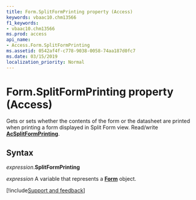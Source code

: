 ```yaml
---
title: Form.SplitFormPrinting property (Access)
keywords: vbaac10.chm13566
f1_keywords:
- vbaac10.chm13566
ms.prod: access
api_name:
- Access.Form.SplitFormPrinting
ms.assetid: 0542af4f-c778-9038-0058-74aa187d0fc7
ms.date: 03/15/2019
localization_priority: Normal
---
```



# Form.SplitFormPrinting property (Access)

Gets or sets whether the contents of the form or the datasheet are printed when printing a form displayed in Split Form view. Read/write **[AcSplitFormPrinting](Access.AcSplitFormPrinting.md)**.


## Syntax

_expression_.**SplitFormPrinting**

_expression_ A variable that represents a **[Form](Access.Form.md)** object.




[!include[Support and feedback](~/includes/feedback-boilerplate.md)]
